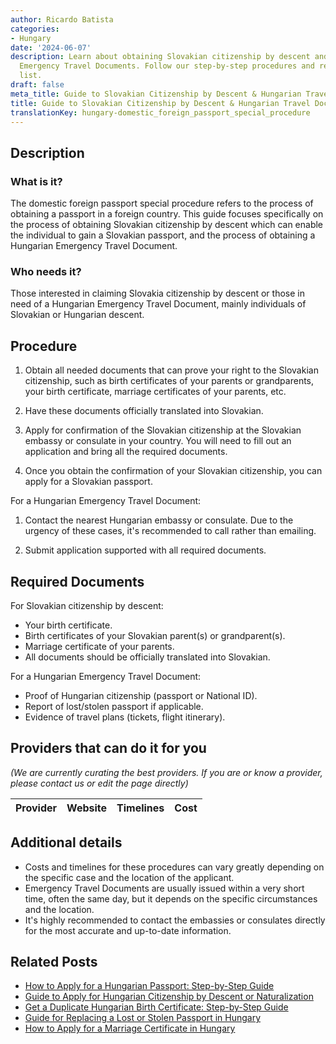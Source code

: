 ```yaml
---
author: Ricardo Batista
categories:
- Hungary
date: '2024-06-07'
description: Learn about obtaining Slovakian citizenship by descent and Hungarian
  Emergency Travel Documents. Follow our step-by-step procedures and required document
  list.
draft: false
meta_title: Guide to Slovakian Citizenship by Descent & Hungarian Travel Docs
title: Guide to Slovakian Citizenship by Descent & Hungarian Travel Docs
translationKey: hungary-domestic_foreign_passport_special_procedure
---
```





## Description
### What is it?
The domestic foreign passport special procedure refers to the process of obtaining a passport in a foreign country. This guide focuses specifically on the process of obtaining Slovakian citizenship by descent which can enable the individual to gain a Slovakian passport, and the process of obtaining a Hungarian Emergency Travel Document.

### Who needs it?
Those interested in claiming Slovakia citizenship by descent or those in need of a Hungarian Emergency Travel Document, mainly individuals of Slovakian or Hungarian descent.

## Procedure
1. Obtain all needed documents that can prove your right to the Slovakian citizenship, such as birth certificates of your parents or grandparents, your birth certificate, marriage certificates of your parents, etc.

2. Have these documents officially translated into Slovakian.

3. Apply for confirmation of the Slovakian citizenship at the Slovakian embassy or consulate in your country. You will need to fill out an application and bring all the required documents.

4. Once you obtain the confirmation of your Slovakian citizenship, you can apply for a Slovakian passport.

For a Hungarian Emergency Travel Document:

1. Contact the nearest Hungarian embassy or consulate. Due to the urgency of these cases, it's recommended to call rather than emailing.

2. Submit application supported with all required documents.

## Required Documents
For Slovakian citizenship by descent:

- Your birth certificate.
- Birth certificates of your Slovakian parent(s) or grandparent(s).
- Marriage certificate of your parents.
- All documents should be officially translated into Slovakian.

For a Hungarian Emergency Travel Document:

- Proof of Hungarian citizenship (passport or National ID).
- Report of lost/stolen passport if applicable.
- Evidence of travel plans (tickets, flight itinerary).

## Providers that can do it for you

_(We are currently curating the best providers. If you are or know a provider, please contact us or edit the page directly)_

| Provider        |     Website     |     Timelines    |       Cost      |
| --------------- | --------------- |  :-------------: | :-------------: |

## Additional details

- Costs and timelines for these procedures can vary greatly depending on the specific case and the location of the applicant. 
- Emergency Travel Documents are usually issued within a very short time, often the same day, but it depends on the specific circumstances and the location.
- It's highly recommended to contact the embassies or consulates directly for the most accurate and up-to-date information.


## Related Posts

- [How to Apply for a Hungarian Passport: Step-by-Step Guide](https://tramitit.com/guides/hungary/passport_application/)
- [Guide to Apply for Hungarian Citizenship by Descent or Naturalization](https://tramitit.com/guides/hungary/citizenship_applications/)
- [Get a Duplicate Hungarian Birth Certificate: Step-by-Step Guide](https://tramitit.com/guides/hungary/application_for_duplicate_birth_certificate/)
- [Guide for Replacing a Lost or Stolen Passport in Hungary](https://tramitit.com/guides/hungary/report_of_lost_or_stolen_passport/)
- [How to Apply for a Marriage Certificate in Hungary](https://tramitit.com/guides/hungary/marriage_certificate_application/)